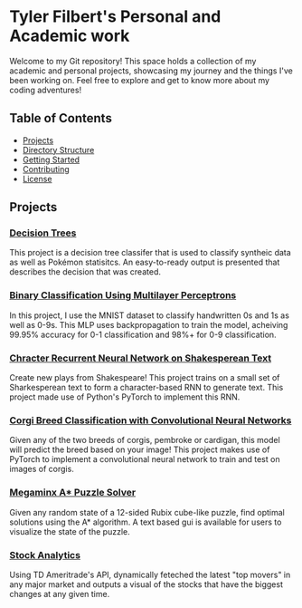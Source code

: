 ﻿# Tyler Filbert's Personal and Academic work

Welcome to my Git repository! This space holds a collection of my academic and personal projects, showcasing my journey and the things I've been working on. Feel free to explore and get to know more about my coding adventures!

## Table of Contents

- [Projects](#projects)
- [Directory Structure](#directory-structure)
- [Getting Started](#getting-started)
- [Contributing](#contributing)
- [License](#license)

## Projects

### [Decision Trees](Machine-Learning/DecisionTrees/)
This project is a decision tree classifer that is used to classify syntheic data as well as Pokémon statisitcs. An easy-to-ready output is presented that describes the decision that was created.

### [Binary Classification Using Multilayer Perceptrons](Machine-Learning/MultilayerPerceptrons/)
In this project, I use the MNIST dataset to classify handwritten 0s and 1s as well as 0-9s. This MLP uses backpropagation to train the model, acheiving 99.95% accuracy for 0-1 classification and 98%+ for 0-9 classification.

### [Chracter Recurrent Neural Network on Shakesperean Text](Machine-Learning/TextGenerationRNN/)
Create new plays from Shakespeare! This project trains on a small set of Sharkesperean text to form a character-based RNN to generate text. This project made use of Python's PyTorch to implement this RNN.

### [Corgi Breed Classification with Convolutional Neural Networks](Machine-Learning/ImageClassificationCNN/)
Given any of the two breeds of corgis, pembroke or cardigan, this model will predict the breed based on your image! This project makes use of PyTorch to implement a convolutional neural network to train and test on images of corgis.

### [Megaminx A* Puzzle Solver](Megaminx-Solver/)
Given any random state of a 12-sided Rubix cube-like puzzle, find optimal solutions using the A* algorithm. A text based gui is available for users to visualize the state of the puzzle.

### [Stock Analytics](stocks.py)
Using TD Ameritrade's API, dynamically feteched the latest "top movers" in any major market and outputs a visual of the stocks that have the biggest changes at any given time.


